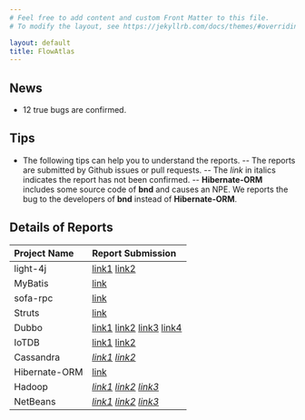```yaml
---
# Feel free to add content and custom Front Matter to this file.
# To modify the layout, see https://jekyllrb.com/docs/themes/#overriding-theme-defaults

layout: default
title: FlowAtlas
---
```


## News
- 12 true bugs are confirmed.

## Tips
- The following tips can help you to understand the reports. 
-- The reports are submitted by Github issues or pull requests.
-- The *link* in italics indicates the report has not been confirmed.
-- **Hibernate-ORM** includes some source code of **bnd** and causes an NPE. We reports the bug to the developers of **bnd** instead of **Hibernate-ORM**.

## Details of Reports

| Project Name  | Report Submission |
| :-----------  | :---------------- |
| light-4j | [link1](https://github.com/networknt/light-4j/issues/962) [link2](https://github.com/networknt/light-4j/issues/981) |
| MyBatis | [link](https://github.com/mybatis/mybatis-3/issues/2280) |
| sofa-rpc | [link](https://github.com/sofastack/sofa-rpc/issues/1048) |
| Struts | [link](https://github.com/apache/struts/pull/491) |
| Dubbo | [link1](https://github.com/apache/dubbo/issues/8194) [link2](https://github.com/apache/dubbo/issues/8195) [link3](https://github.com/apache/dubbo/issues/8196) [link4](https://github.com/apache/dubbo/issues/8197) |
| IoTDB | [link1](https://github.com/apache/iotdb/issues/3481) [link2](https://github.com/apache/iotdb/issues/3482) |
| Cassandra | [*link1*](https://github.com/apache/cassandra/pull/1095) [*link2*](https://github.com/apache/cassandra/pull/1095) |
| Hibernate-ORM | [link](https://github.com/bndtools/bnd/issues/4724) |
| Hadoop | [*link1*](https://github.com/apache/hadoop/pull/3164) [*link2*](https://github.com/apache/hadoop/pull/3164) [*link3*](https://github.com/apache/hadoop/pull/3164)
| NetBeans | [*link1*](https://github.com/apache/netbeans/pull/3031) [*link2*](https://github.com/apache/netbeans/pull/3031) [*link3*](https://github.com/apache/netbeans/pull/3031) |
